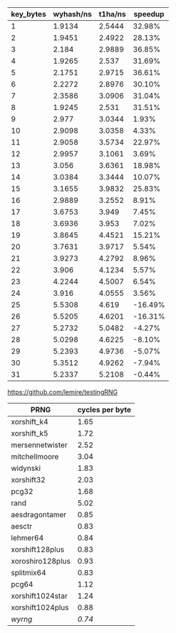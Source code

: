 | key_bytes | wyhash/ns | t1ha/ns | speedup |
| ---- | ---- | ---- | ---- |
| 1 | 1.9134 | 2.5444 | 32.98% |
| 2 | 1.9451 | 2.4922 | 28.13% |
| 3 | 2.184 | 2.9889 | 36.85% |
| 4 | 1.9265 | 2.537 | 31.69% |
| 5 | 2.1751 | 2.9715 | 36.61% |
| 6 | 2.2272 | 2.8976 | 30.10% |
| 7 | 2.3586 | 3.0906 | 31.04% |
| 8 | 1.9245 | 2.531 | 31.51% |
| 9 | 2.977 | 3.0344 | 1.93% |
| 10 | 2.9098 | 3.0358 | 4.33% |
| 11 | 2.9058 | 3.5734 | 22.97% |
| 12 | 2.9957 | 3.1061 | 3.69% |
| 13 | 3.056 | 3.6361 | 18.98% |
| 14 | 3.0384 | 3.3444 | 10.07% |
| 15 | 3.1655 | 3.9832 | 25.83% |
| 16 | 2.9889 | 3.2552 | 8.91% |
| 17 | 3.6753 | 3.949 | 7.45% |
| 18 | 3.6936 | 3.953 | 7.02% |
| 19 | 3.8645 | 4.4521 | 15.21% |
| 20 | 3.7631 | 3.9717 | 5.54% |
| 21 | 3.9273 | 4.2792 | 8.96% |
| 22 | 3.906 | 4.1234 | 5.57% |
| 23 | 4.2244 | 4.5007 | 6.54% |
| 24 | 3.916 | 4.0555 | 3.56% |
| 25 | 5.5308 | 4.619 | -16.49% |
| 26 | 5.5205 | 4.6201 | -16.31% |
| 27 | 5.2732 | 5.0482 | -4.27% |
| 28 | 5.0298 | 4.6225 | -8.10% |
| 29 | 5.2393 | 4.9736 | -5.07% |
| 30 | 5.3512 | 4.9262 | -7.94% |
| 31 | 5.2337 | 5.2108 | -0.44% |

https://github.com/lemire/testingRNG

| PRNG |  cycles per byte |
| ---- | ---- |
| xorshift_k4 | 1.65 |
| xorshift_k5 | 1.72 |
| mersennetwister | 2.52 |
| mitchellmoore | 3.04 |
| widynski | 1.83 |
| xorshift32 | 2.03 |
| pcg32 | 1.68 |
| rand | 5.02 |
| aesdragontamer | 0.85 |
| aesctr | 0.83 |
| lehmer64 | 0.84 |
| xorshift128plus | 0.83 |
| xoroshiro128plus | 0.93 |
| splitmix64 | 0.83 |
| pcg64 | 1.12 |
| xorshift1024star | 1.24 |
| xorshift1024plus | 0.88 |
| *wyrng* | *0.74* |

